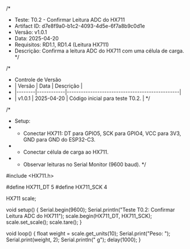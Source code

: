 /*
 * Teste: T0.2 - Confirmar Leitura ADC do HX711
 * Artifact ID: d7e8f9a0-b1c2-4093-4d5e-6f7a8b9c0d1e
 * Versão: v1.0.1
 * Data: 2025-04-20
 * Requisitos: RD1.1, RD1.4 (Leitura HX711)
 * Descrição: Confirma a leitura ADC do HX711 com uma célula de carga.
 */

/*
 * Controle de Versão
 * | Versão | Data       | Descrição                                      |
 * |--------|------------|------------------------------------------------|
 * | v1.0.1 | 2025-04-20 | Código inicial para teste T0.2.                |
 */

/*
 * Setup:
 * - Conectar HX711: DT para GPIO5, SCK para GPIO4, VCC para 3V3, GND para GND do ESP32-C3.
 * - Conectar célula de carga ao HX711.
 * - Observar leituras no Serial Monitor (9600 baud).
 */

#include <HX711.h>

#define HX711_DT 5
#define HX711_SCK 4

HX711 scale;

void setup() {
  Serial.begin(9600);
  Serial.println("Teste T0.2: Confirmar Leitura ADC do HX711");
  scale.begin(HX711_DT, HX711_SCK);
  scale.set_scale();
  scale.tare();
}

void loop() {
  float weight = scale.get_units(10);
  Serial.print("Peso: ");
  Serial.print(weight, 2);
  Serial.println(" g");
  delay(1000);
}